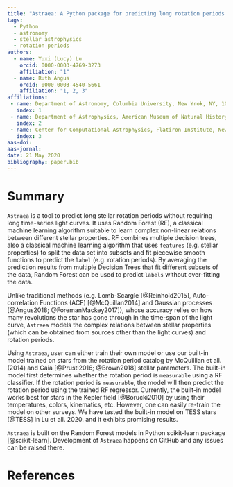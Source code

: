 ```yaml
---
title: "Astraea: A Python package for predicting long rotation periods from Kepler/TESS light curves"
tags:
  - Python
  - astronomy
  - stellar astrophysics
  - rotation periods
authors:
  - name: Yuxi (Lucy) Lu
    orcid: 0000-0003-4769-3273
    affiliation: "1" 
  - name: Ruth Angus
    orcid: 0000-0003-4540-5661
    affiliation: "1, 2, 3"
affiliations:
 - name: Department of Astronomy, Columbia University, New Yrok, NY, 10027, USA
   index: 1
 - name: Department of Astrophysics, American Museum of Natural History, New York, NY, 10024, USA
   index: 2
 - name: Center for Computational Astrophysics, Flatiron Institute, New York, NY, 10010, USA
   index: 3
aas-doi: 
aas-jornal: 
date: 21 May 2020
bibliography: paper.bib
---
```


# Summary

``Astraea`` is a tool to predict long stellar rotation periods without requiring long time-series light curves. It uses Random Forest (RF), a classical machine learning algorithm suitable to learn complex non-linear relations between different stellar properties. RF combines multiple decision trees, also a classical machine learning algorithm that uses ``features`` (e.g. stellar properties) to split the data set into subsets and fit piecewise smooth functions to predict the ``label`` (e.g. rotation periods). By averaging the prediction results from multiple Decision Trees that fit different subsets of the data, Random Forest can be used to predict ``labels`` without over-fitting the data.

Unlike traditional methods (e.g. Lomb-Scargle [@Reinhold2015], Auto-correlation Functions (ACF) [@McQuillan2014] and Gaussian processes [@Angus2018; @ForemanMackey2017]), whose accuracy relies on how many revolutions the star has gone through in the time-span of the light curve, ``Astraea`` models the complex relations between stellar properties (which can be obtained from sources other than the light curves) and rotation periods. 

Using ``Astraea``, user can either train their own model or use our built-in model trained on stars from the rotation period catalog by McQuillian et all. (2014) and Gaia [@Prusti2016; @Brown2018] stellar parameters. The built-in model first determines whether the rotation period is ``measurable`` using a RF classifier. If the rotation period is ``measurable``, the model will then predict the rotation period using the trained RF regressor. Currently, the built-in model works best for stars in the Kepler field [@Borucki2010] by using their temperatures, colors, kinematics, etc. However, one can easily re-train the model on other surveys. We have tested the built-in model on TESS stars [@TESS] in Lu et all. 2020. and it exhibits promising results.

``Astraea`` is built on the Random Forest models in Python scikit-learn package [@scikit-learn]. Development of ``Astraea`` happens on GitHub and any issues can be raised there.

# References
